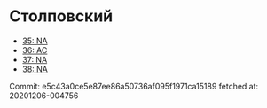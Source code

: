 # Столповский
- [35: NA](35.md)
- [36: AC](36.md)
- [37: NA](37.md)
- [38: NA](38.md)

Commit: e5c43a0ce5e87ee86a50736af095f1971ca15189
 fetched at: 20201206-004756
